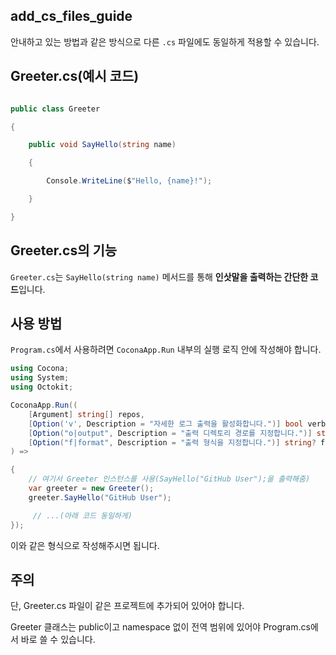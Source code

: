 
## add_cs_files_guide

안내하고 있는 방법과 같은 방식으로 다른 `.cs` 파일에도 동일하게 적용할 수 있습니다.

## Greeter.cs(예시 코드)
```csharp

public class Greeter

{

    public void SayHello(string name)

    {

        Console.WriteLine($"Hello, {name}!");

    }

}
```

## Greeter.cs의 기능

`Greeter.cs`는 `SayHello(string name)` 메서드를 통해 **인삿말을 출력하는 간단한 코드**입니다.


## 사용 방법

`Program.cs`에서 사용하려면 `CoconaApp.Run` 내부의 실행 로직 안에 작성해야 합니다.

```csharp
using Cocona;
using System;
using Octokit;

CoconaApp.Run((
    [Argument] string[] repos,
    [Option('v', Description = "자세한 로그 출력을 활성화합니다.")] bool verbose,
    [Option("o|output", Description = "출력 디렉토리 경로를 지정합니다.")] string? output,
    [Option("f|format", Description = "출력 형식을 지정합니다.")] string? format
) =>

{
    // 여기서 Greeter 인스턴스를 사용(SayHello("GitHub User");을 출력해줌)
    var greeter = new Greeter();
    greeter.SayHello("GitHub User");

     // ...(아래 코드 동일하게)
});
```

이와 같은 형식으로 작성해주시면 됩니다.

## 주의

단, Greeter.cs 파일이 같은 프로젝트에 추가되어 있어야 합니다.

Greeter 클래스는 public이고 namespace 없이 전역 범위에 있어야 Program.cs에서 바로 쓸 수 있습니다.
